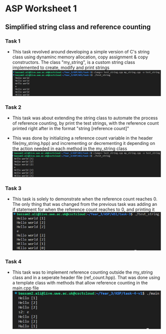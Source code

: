 # ASP Worksheet 1

## Simplified string class and reference counting

### Task 1
* This task revolved around developing a simple version of C's string class using dynaminc memory allocation, copy assignment & copy constructors. The class "my_string", is a custom string class implemented to create, modify and print strings
![running task 1 screenshot](./images/WS1-T1.png)

### Task 2
* This task was about extending the string class to automate the process of reference counting, by print the test strings, with the reference count printed right after in the format "string [reference count]"

* This was done by initializing a reference count variable in the header file(my_string.hpp) and incrementing or decrementing it depending on the action needed in each method in the my_string class
![running task 2 screenshot](./images/WS1-T2.png)

### Task 3
* This task is solely to demonstrate when the reference count reaches 0. The only thing that was changed from the previous task was adding an if statement for when the reference count reaches to 0, and printing it
![running task 3 screenshot](./images/WS1-T3.png)

### Task 4
* This task was to implement reference counting outside the my_string class and in a seperate header file (ref_count.hpp). That was done using a template class with methods that allow reference counting in the main.cpp file
![running task 4 screenshot](./images/WS1-T4.png)
